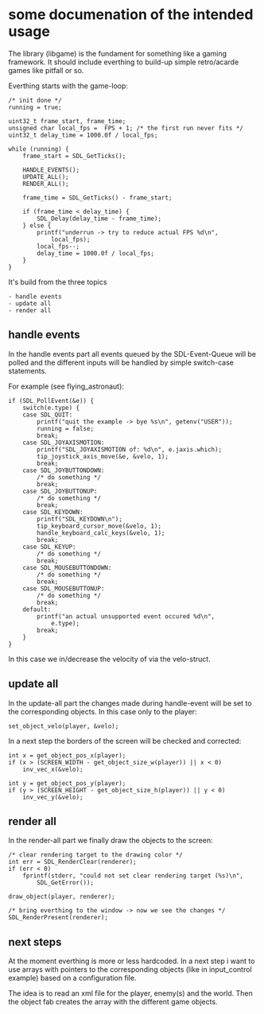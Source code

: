 some documenation of the intended usage
=======================================

The library (libgame) is the fundament for something like a gaming framework. It should include everthing to build-up simple retro/acarde games like pitfall or so.

Everthing starts with the game-loop:

	/* init done */
	running = true;

	uint32_t frame_start, frame_time;
	unsigned char local_fps =  FPS + 1; /* the first run never fits */
	uint32_t delay_time = 1000.0f / local_fps;

	while (running) {
		frame_start = SDL_GetTicks();

		HANDLE_EVENTS();
		UPDATE_ALL();
		RENDER_ALL();

		frame_time = SDL_GetTicks() - frame_start;

		if (frame_time < delay_time) {
			SDL_Delay(delay_time - frame_time);
		} else {
			printf("underrun -> try to reduce actual FPS %d\n",
				local_fps);
			local_fps--;
			delay_time = 1000.0f / local_fps;
		}
	}

It's build from the three topics

	- handle events
	- update all
	- render all


handle events
-------------

In the handle events part all events queued by the SDL-Event-Queue will be polled and the different inputs will be handled by simple switch-case statements.

For example (see flying_astronaut):

	if (SDL_PollEvent(&e)) {
		switch(e.type) {
		case SDL_QUIT:
			printf("quit the example -> bye %s\n", getenv("USER"));
			running = false;
			break;
		case SDL_JOYAXISMOTION:
			printf("SDL_JOYAXISMOTION of: %d\n", e.jaxis.which);
			tip_joystick_axis_move(&e, &velo, 1);
			break;
		case SDL_JOYBUTTONDOWN:
            /* do something */
			break;
		case SDL_JOYBUTTONUP:
			/* do something */
			break;
		case SDL_KEYDOWN:
			printf("SDL_KEYDOWN\n");
			tip_keyboard_cursor_move(&velo, 1);
			handle_keyboard_calc_keys(&velo, 1);
			break;
		case SDL_KEYUP:
			/* do something */
			break;
		case SDL_MOUSEBUTTONDOWN:
			/* do something */
			break;
		case SDL_MOUSEBUTTONUP:
			/* do something */
			break;
		default:
			printf("an actual unsupported event occured %d\n",
				e.type);
			break;
		}
	}

In this case we in/decrease the velocity of via the velo-struct.


update all
----------

In the update-all part the changes made during handle-event will be set to the corresponding objects. In this case only to the player:

	set_object_velo(player, &velo);

In a next step the borders of the screen will be checked and corrected:

	int x = get_object_pos_x(player);
	if (x > (SCREEN_WIDTH - get_object_size_w(player)) || x < 0)
		inv_vec_x(&velo);

	int y = get_object_pos_y(player);
	if (y > (SCREEN_HEIGHT - get_object_size_h(player)) || y < 0)
		inv_vec_y(&velo);


render all
----------

In the render-all part we finally draw the objects to the screen:

	/* clear rendering target to the drawing color */
	int err = SDL_RenderClear(renderer);
	if (err < 0)
		fprintf(stderr, "could not set clear rendering target (%s)\n",
			SDL_GetError());

	draw_object(player, renderer);

	/* bring everthing to the window -> now we see the changes */
	SDL_RenderPresent(renderer);


next steps
----------

At the moment everthing is more or less hardcoded. In a next step i want to use arrays with pointers to the corresponding objects (like in input_control example) based on a configuration file.

The idea is to read an xml file for the player, enemy(s) and the world. Then the object fab creates the array with the different game objects.
